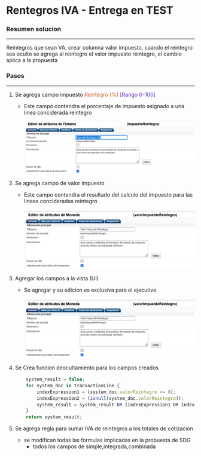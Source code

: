 <style>
Variable { color: #c76224 }
Rule { color: #5524c7 }
Important { color: #c7c724 }
Til { color: #2465c7 }
</style>
# Rentegros IVA - Entrega en TEST

### Resumen solucion
____
Reintegros que sean VA, crear columna valor impuesto, cuando el reintegro sea oculto se agrega al reintegro el valor impuesto reintegro, el cambio aplica a la propuesta



### Pasos
_____
1. Se agrega campo impuesto <Variable>Reintegro (%) </Variable> <Rule>[Rango 0-100]</Rule>
    *   Este campo contendra el porcentaje de impuesto asignado a una linea conciderada reintegro

        ![Paso1](/ICONTEC/CPQ/Reintegros%20IVA/Imagen1.png)


2. Se agrega campo de valor impuesto
    *   Este campo contendra el resultado del calculo del impuesto para las lineas concideradas reintegro
        
        ![Paso2](/ICONTEC/CPQ/Reintegros%20IVA/Imagen2.png)


3. Agregar los campos a la vista (UI)
    *   Se agregar y su edicion es exclusiva para el ejecutivo

        ![Paso3](/ICONTEC/CPQ/Reintegros%20IVA/Imagen2.png)

4. Se Crea funcion deocultamiento para los campos creados

    ```javascript
        system_result = false;
        for system_doc in transactionLine {
            indexExpression1 = (system_doc.valorReintegro <= 0);
            indexExpression2 = (isnull(system_doc.valorReintegro));
            system_result = system_result OR (indexExpression1 OR indexExpression2);
        }
        return system_result;
    ``` 
5. Se agrega regla para sumar IVA de reintegros a los totales de cotizacion
    -   se modifican todas las formulas implicadas en la propuesta de SDG
        *   todos los campos de simple,integrada,combinada